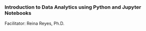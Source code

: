 ### Introduction to Data Analytics using Python and Jupyter Notebooks
Facilitator: Reina Reyes, Ph.D.
